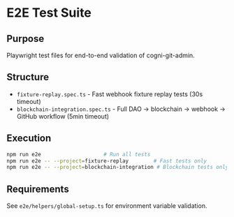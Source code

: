 # E2E Test Suite

## Purpose
Playwright test files for end-to-end validation of cogni-git-admin.

## Structure
- `fixture-replay.spec.ts` - Fast webhook fixture replay tests (30s timeout)
- `blockchain-integration.spec.ts` - Full DAO → blockchain → webhook → GitHub workflow (5min timeout)

## Execution
```bash
npm run e2e                    # Run all tests
npm run e2e -- --project=fixture-replay        # Fast tests only
npm run e2e -- --project=blockchain-integration # Blockchain tests only
```

## Requirements
See `e2e/helpers/global-setup.ts` for environment variable validation.